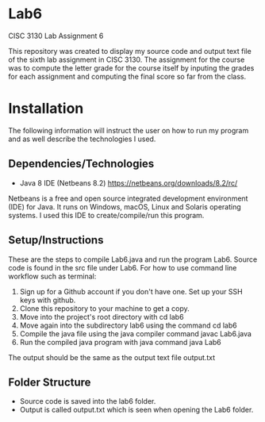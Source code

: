 # Lab6
CISC 3130 Lab Assignment 6

This repository was created to display my source code and output text file of the sixth lab assignment in CISC 3130. The assignment for the course was to compute the letter grade for the course itself by inputing the grades for each assignment and computing the final score so far from the class.

# Installation
The following information will instruct the user on how to run my program and as well describe the technologies I used.

## Dependencies/Technologies
* Java 8 IDE (Netbeans 8.2) https://netbeans.org/downloads/8.2/rc/

Netbeans is a free and open source integrated development environment (IDE) for Java. It runs on Windows, macOS, Linux and Solaris operating systems. I used this IDE to create/compile/run this program.

## Setup/Instructions
These are the steps to compile Lab6.java and run the program Lab6. Source code is found in the src file under Lab6. For how to use command line workflow such as terminal:

1. Sign up for a Github account if you don't have one. Set up your SSH keys with github.
2. Clone this repository to your machine to get a copy.
3. Move into the project's root directory with cd lab6
4. Move again into the subdirectory lab6 using the command cd lab6
5. Compile the java file using the java compiler command javac Lab6.java
6. Run the compiled java program with java command java Lab6

The output should be the same as the output text file output.txt

## Folder Structure
* Source code is saved into the lab6 folder.
* Output is called output.txt which is seen when opening the Lab6 folder.
